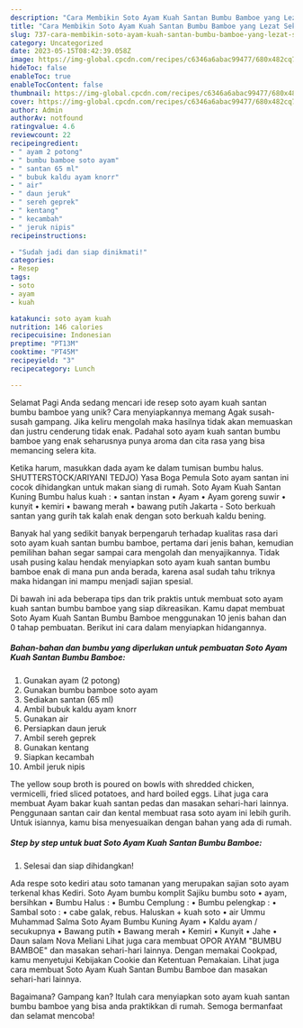 ```yaml
---
description: "Cara Membikin Soto Ayam Kuah Santan Bumbu Bamboe yang Lezat Sekali, Mengugah Selera"
title: "Cara Membikin Soto Ayam Kuah Santan Bumbu Bamboe yang Lezat Sekali, Mengugah Selera"
slug: 737-cara-membikin-soto-ayam-kuah-santan-bumbu-bamboe-yang-lezat-sekali-mengugah-selera
category: Uncategorized
date: 2023-05-15T08:42:39.058Z
image: https://img-global.cpcdn.com/recipes/c6346a6abac99477/680x482cq70/soto-ayam-kuah-santan-bumbu-bamboe-foto-resep-utama.jpg
hideToc: false
enableToc: true
enableTocContent: false
thumbnail: https://img-global.cpcdn.com/recipes/c6346a6abac99477/680x482cq70/soto-ayam-kuah-santan-bumbu-bamboe-foto-resep-utama.jpg
cover: https://img-global.cpcdn.com/recipes/c6346a6abac99477/680x482cq70/soto-ayam-kuah-santan-bumbu-bamboe-foto-resep-utama.jpg
author: Admin
authorAv: notfound
ratingvalue: 4.6
reviewcount: 22
recipeingredient:
- " ayam 2 potong"
- " bumbu bamboe soto ayam"
- " santan 65 ml"
- " bubuk kaldu ayam knorr"
- " air"
- " daun jeruk"
- " sereh geprek"
- " kentang"
- " kecambah"
- " jeruk nipis"
recipeinstructions:

- "Sudah jadi dan siap dinikmati!"
categories:
- Resep
tags:
- soto
- ayam
- kuah

katakunci: soto ayam kuah 
nutrition: 146 calories
recipecuisine: Indonesian
preptime: "PT13M"
cooktime: "PT45M"
recipeyield: "3"
recipecategory: Lunch

---
```



Selamat Pagi Anda sedang mencari ide resep soto ayam kuah santan bumbu bamboe yang unik? Cara menyiapkannya memang Agak susah-susah gampang. Jika keliru mengolah maka hasilnya tidak akan memuaskan dan justru cenderung tidak enak. Padahal soto ayam kuah santan bumbu bamboe yang enak seharusnya punya aroma dan cita rasa yang bisa memancing selera kita.


Ketika harum, masukkan dada ayam ke dalam tumisan bumbu halus. SHUTTERSTOCK/ARIYANI TEDJO) Yasa Boga Pemula Soto ayam santan ini cocok dihidangkan untuk makan siang di rumah. Soto Ayam Kuah Santan Kuning Bumbu halus kuah : • santan instan • Ayam • Ayam goreng suwir • kunyit • kemiri • bawang merah • bawang putih Jakarta - Soto berkuah santan yang gurih tak kalah enak dengan soto berkuah kaldu bening.

Banyak hal yang sedikit banyak berpengaruh terhadap kualitas rasa dari soto ayam kuah santan bumbu bamboe, pertama dari jenis bahan, kemudian pemilihan bahan segar sampai cara mengolah dan menyajikannya. Tidak usah pusing kalau hendak menyiapkan soto ayam kuah santan bumbu bamboe enak di mana pun anda berada, karena asal sudah tahu triknya maka hidangan ini mampu menjadi sajian spesial.


Di bawah ini ada beberapa tips dan trik praktis untuk membuat soto ayam kuah santan bumbu bamboe yang siap dikreasikan. Kamu dapat membuat Soto Ayam Kuah Santan Bumbu Bamboe menggunakan 10 jenis bahan dan 0 tahap pembuatan. Berikut ini cara dalam menyiapkan hidangannya.

<!--inarticleads1-->

##### Bahan-bahan dan bumbu yang diperlukan untuk pembuatan Soto Ayam Kuah Santan Bumbu Bamboe:

1. Gunakan  ayam (2 potong)
1. Gunakan  bumbu bamboe soto ayam
1. Sediakan  santan (65 ml)
1. Ambil  bubuk kaldu ayam knorr
1. Gunakan  air
1. Persiapkan  daun jeruk
1. Ambil  sereh geprek
1. Gunakan  kentang
1. Siapkan  kecambah
1. Ambil  jeruk nipis


The yellow soup broth is poured on bowls with shredded chicken, vermicelli, fried sliced potatoes, and hard boiled eggs. Lihat juga cara membuat Ayam bakar kuah santan pedas dan masakan sehari-hari lainnya. Penggunaan santan cair dan kental membuat rasa soto ayam ini lebih gurih. Untuk isiannya, kamu bisa menyesuaikan dengan bahan yang ada di rumah. 

<!--inarticleads2-->

##### Step by step untuk buat Soto Ayam Kuah Santan Bumbu Bamboe:


1. Selesai dan siap dihidangkan!

Ada respe soto kediri atau soto tamanan yang merupakan sajian soto ayam terkenal khas Kediri. Soto Ayam bumbu komplit Sajiku bumbu soto • ayam, bersihkan • Bumbu Halus : • Bumbu Cemplung : • Bumbu pelengkap : • Sambal soto : • cabe galak, rebus. Haluskan + kuah soto • air Ummu Muhammad Salma Soto Ayam Bumbu Kuning Ayam • Kaldu ayam / secukupnya • Bawang putih • Bawang merah • Kemiri • Kunyit • Jahe • Daun salam Nova Meliani Lihat juga cara membuat OPOR AYAM &#34;BUMBU BAMBOE&#34; dan masakan sehari-hari lainnya. Dengan memakai Cookpad, kamu menyetujui Kebijakan Cookie dan Ketentuan Pemakaian. Lihat juga cara membuat Soto Ayam Kuah Santan Bumbu Bamboe dan masakan sehari-hari lainnya. 

Bagaimana? Gampang kan? Itulah cara menyiapkan soto ayam kuah santan bumbu bamboe yang bisa anda praktikkan di rumah. Semoga bermanfaat dan selamat mencoba!
